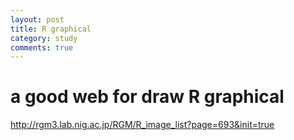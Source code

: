 ```yaml
---
layout: post
title: R graphical
category: study
comments: true
---
```


# a good web for draw R graphical
    
http://rgm3.lab.nig.ac.jp/RGM/R_image_list?page=693&init=true
